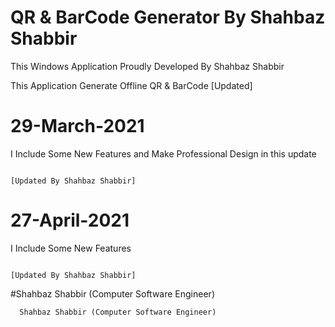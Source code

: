 # QR & BarCode Generator By Shahbaz Shabbir
This Windows Application Proudly Developed By Shahbaz Shabbir

This Application Generate Offline QR & BarCode
                                                [Updated]
# 29-March-2021
I Include Some New Features and Make Professional Design in this update
                                                                      
                                                                      [Updated By Shahbaz Shabbir]
                                                                      

# 27-April-2021
I Include Some New Features
                                                                      
                                                                      [Updated By Shahbaz Shabbir]


#Shahbaz Shabbir (Computer Software Engineer)


      Shahbaz Shabbir (Computer Software Engineer)
      
